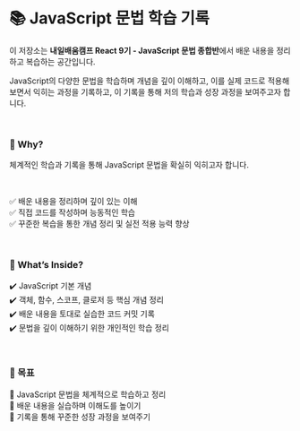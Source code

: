 # 📚 JavaScript 문법 학습 기록  

이 저장소는 **내일배움캠프 React 9기 - JavaScript 문법 종합반**에서 배운 내용을 정리하고 복습하는 공간입니다.  

JavaScript의 다양한 문법을 학습하며 개념을 깊이 이해하고, 이를 실제 코드로 적용해 보면서 익히는 과정을 기록하고, 이 기록을 통해 저의 학습과 성장 과정을 보여주고자 합니다.  

<br>

### 📌 Why?  

체계적인 학습과 기록을 통해 JavaScript 문법을 확실히 익히고자 합니다.  

<br>

✅ 배운 내용을 정리하며 깊이 있는 이해  
✅ 직접 코드를 작성하며 능동적인 학습  
✅ 꾸준한 복습을 통한 개념 정리 및 실전 적용 능력 향상   

<br>

### 📝 What’s Inside?  

✔️ JavaScript 기본 개념  
✔️ 객체, 함수, 스코프, 클로저 등 핵심 개념 정리  
✔️ 배운 내용을 토대로 실습한 코드 커밋 기록  
✔️ 문법을 깊이 이해하기 위한 개인적인 학습 정리  

<br>

### 🎯 목표  

📌 JavaScript 문법을 체계적으로 학습하고 정리  
📌 배운 내용을 실습하며 이해도를 높이기  
📌 기록을 통해 꾸준한 성장 과정을 보여주기  
